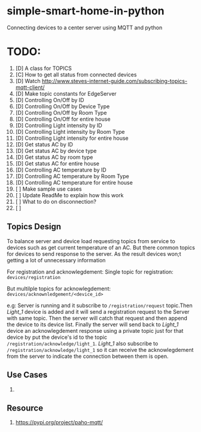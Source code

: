 # simple-smart-home-in-python
Connecting devices to a center server using MQTT and python

# TODO:
1. [D] A class for TOPICS
2. [C] How to get all status from connected devices
3. [D] Watch http://www.steves-internet-guide.com/subscribing-topics-mqtt-client/
4. [D] Make topic constants for EdgeServer
5. [D] Controlling On/Off by ID
6. [D] Controlling On/Off by Device Type
7. [D] Controlling On/Off by Room Type
8. [D] Controlling On/Off for entire house
9. [D] Controlling Light intensity by ID
10. [D] Controlling Light intensity by Room Type
11. [D] Controlling Light intensity for entire house
12. [D] Get status AC by ID
13. [D] Get status AC by device type
14. [D] Get status AC by room type
15. [D] Get status AC for entire house 
16. [D] Controlling AC temperature by ID
17. [D] Controlling AC temperature by Room Type
18. [D] Controlling AC temperature for entire house
19. [ ] Make sample use cases
20. [ ] Update ReadMe to explain how this work
21. [ ] What to do on disconnection?
22. [ ] 


## Topics Design

To balance server and device load requesting topics from service to devices such as get current temperature of an AC. But there common topics for devices to send response to the server.
As the result devices won;t getting a lot of unnecessary information

For registration and acknowlegdement: 
Single topic for registration: `devices/registration`

But multilple topics for acknowlegdement: `devices/acknownledgement/<device_id>`


e.g: Server is running and it subscribe to `/registration/request` topic.Then *Light_1* device is added and it will send a registration request to the Server with same topic.
Then the server will catch that request and then append the device to its device list. Finally the server will send back to *Light_1* device an acknowlegdement response using a private topic just for that device by put the device's id to the topic `/registration/acknowledge/light_1`. 
*Light_1* also subscribe to `/registration/acknowledge/light_1` so it can receive the acknowlegdement from the server to indicate the connection between them is open.


## Use Cases
1. 
## Resource
1. https://pypi.org/project/paho-mqtt/
